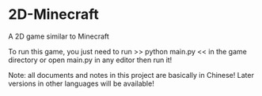 # 2D-Minecraft
A 2D game similar to Minecraft

To run this game, you just need to run >> python main.py << in the game directory or open main.py in any editor then run it!

Note: all documents and notes in this project are basically in Chinese!
Later versions in other languages will be available!
